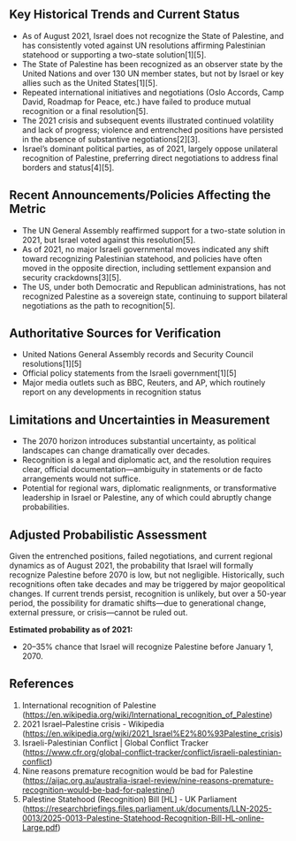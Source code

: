 ## Key Historical Trends and Current Status

- As of August 2021, Israel does not recognize the State of Palestine, and has consistently voted against UN resolutions affirming Palestinian statehood or supporting a two-state solution[1][5].
- The State of Palestine has been recognized as an observer state by the United Nations and over 130 UN member states, but not by Israel or key allies such as the United States[1][5].
- Repeated international initiatives and negotiations (Oslo Accords, Camp David, Roadmap for Peace, etc.) have failed to produce mutual recognition or a final resolution[5].
- The 2021 crisis and subsequent events illustrated continued volatility and lack of progress; violence and entrenched positions have persisted in the absence of substantive negotiations[2][3].
- Israel’s dominant political parties, as of 2021, largely oppose unilateral recognition of Palestine, preferring direct negotiations to address final borders and status[4][5].

## Recent Announcements/Policies Affecting the Metric

- The UN General Assembly reaffirmed support for a two-state solution in 2021, but Israel voted against this resolution[5].
- As of 2021, no major Israeli governmental moves indicated any shift toward recognizing Palestinian statehood, and policies have often moved in the opposite direction, including settlement expansion and security crackdowns[3][5].
- The US, under both Democratic and Republican administrations, has not recognized Palestine as a sovereign state, continuing to support bilateral negotiations as the path to recognition[5].

## Authoritative Sources for Verification

- United Nations General Assembly records and Security Council resolutions[1][5]
- Official policy statements from the Israeli government[1][5]
- Major media outlets such as BBC, Reuters, and AP, which routinely report on any developments in recognition status

## Limitations and Uncertainties in Measurement

- The 2070 horizon introduces substantial uncertainty, as political landscapes can change dramatically over decades.
- Recognition is a legal and diplomatic act, and the resolution requires clear, official documentation—ambiguity in statements or de facto arrangements would not suffice.
- Potential for regional wars, diplomatic realignments, or transformative leadership in Israel or Palestine, any of which could abruptly change probabilities.

## Adjusted Probabilistic Assessment

Given the entrenched positions, failed negotiations, and current regional dynamics as of August 2021, the probability that Israel will formally recognize Palestine before 2070 is low, but not negligible. Historically, such recognitions often take decades and may be triggered by major geopolitical changes. If current trends persist, recognition is unlikely, but over a 50-year period, the possibility for dramatic shifts—due to generational change, external pressure, or crisis—cannot be ruled out.

**Estimated probability as of 2021:**  
- 20–35% chance that Israel will recognize Palestine before January 1, 2070.

## References

1. International recognition of Palestine (https://en.wikipedia.org/wiki/International_recognition_of_Palestine)
2. 2021 Israel–Palestine crisis - Wikipedia (https://en.wikipedia.org/wiki/2021_Israel%E2%80%93Palestine_crisis)
3. Israeli-Palestinian Conflict | Global Conflict Tracker (https://www.cfr.org/global-conflict-tracker/conflict/israeli-palestinian-conflict)
4. Nine reasons premature recognition would be bad for Palestine (https://aijac.org.au/australia-israel-review/nine-reasons-premature-recognition-would-be-bad-for-palestine/)
5. Palestine Statehood (Recognition) Bill [HL] - UK Parliament (https://researchbriefings.files.parliament.uk/documents/LLN-2025-0013/2025-0013-Palestine-Statehood-Recognition-Bill-HL-online-Large.pdf)
